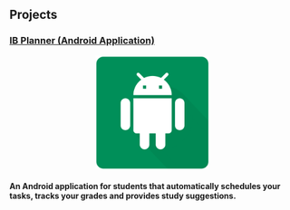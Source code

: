 ## Projects

<h3> <a href="...projects/ib-planner/Page_A.md">  IB Planner (Android Application) </a> </h3>

<p align = "center">
  <img width="200" height="200" src="/images/ib-planner/cover.png">
</p>

<p align = "center">
  <h4> An Android application for students that automatically schedules your tasks, tracks your grades and provides study suggestions. </h4>
</p>
